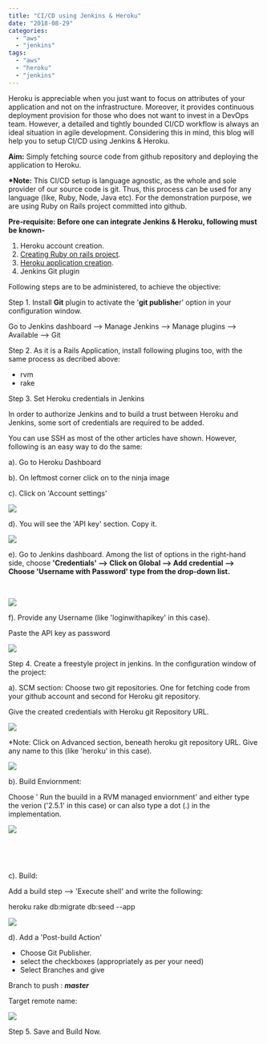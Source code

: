 ```yaml
---
title: "CI/CD using Jenkins & Heroku"
date: "2018-08-29"
categories: 
  - "aws"
  - "jenkins"
tags: 
  - "aws"
  - "heroku"
  - "jenkins"
---
```


Heroku is appreciable when you just want to focus on attributes of your application and not on the infrastructure. Moreover, it provides continuous deployment provision for those who does not want to invest in a DevOps team. However, a detailed and tightly bounded CI/CD workflow is always an ideal situation in agile development. Considering this in mind, this blog will help you to setup CI/CD using Jenkins & Heroku.

**Aim:** Simply fetching source code from github repository and deploying the application to Heroku.

**\*Note:** This CI/CD setup is language agnostic, as the whole and sole provider of our source code is git. Thus, this process can be used for any language (like, Ruby, Node, Java etc). For the demonstration purpose, we are using Ruby on Rails project committed into github.

**Pre-requisite: Before one can integrate Jenkins & Heroku, following must be known-**

1. Heroku account creation.
2. [Creating Ruby on rails project](https://devops4solutions.com/installation-of-ruby-on-rails-on-aws-ec2-ubuntu-16-04/).
3. [Heroku application creation](https://devops4solutions.com/deploying-rails-app-on-heroku%e2%80%8a-%e2%80%8aaws-ubuntu/).
4. Jenkins Git plugin

Following steps are to be administered, to achieve the objective:

Step 1. Install **Git** plugin to activate the '**git publishe**r' option in your configuration window.

Go to Jenkins dashboard --> Manage Jenkins --> Manage plugins --> Available --> Git

Step 2. As it is a Rails Application, install following plugins too, with the same process as decribed above:

- rvm
- rake

Step 3. Set Heroku credentials in Jenkins

In order to authorize Jenkins and to build a trust between Heroku and Jenkins, some sort of credentials are required to be added.

You can use SSH as most of the other articles have shown. However, following is an easy way to do the same:

a). Go to Heroku Dashboard

b). On leftmost corner click on to the ninja image

c). Click on 'Account settings'

![](https://cdn-images-1.medium.com/max/1000/1*KzZaeBkNrEkn90s_0jmgAQ.png)

d). You will see the 'API key' section. Copy it.

![](https://cdn-images-1.medium.com/max/1000/1*q3egZcSvOJwZnvn1LawWnA.png)

e). Go to Jenkins dashboard. Among the list of options in the right-hand side, choose **'Credentials' --> Click on Global --> Add credential --> Choose 'Username with Password' type from the drop-down list.**

 

![](https://cdn-images-1.medium.com/max/1000/1*HsJpY9sii5NoGm-09X3x8Q.png)

f). Provide any Username (like 'loginwithapikey' in this case).

Paste the API key as password

![](https://cdn-images-1.medium.com/max/1000/1*EEjEsIypdmxtyQxO4MHO1w.png)

Step 4. Create a freestyle project in jenkins. In the configuration window of the project:

a). SCM section: Choose two git repositories. One for fetching code from your github account and second for Heroku git repository.

Give the created credentials with Heroku git Repository URL.

![](https://cdn-images-1.medium.com/max/1000/1*8fIi3CtE9ao0fJWrYSUglA.png)

\*Note: Click on Advanced section, beneath heroku git repository URL. Give any name to this (like 'heroku' in this case).

![](https://cdn-images-1.medium.com/max/1000/1*67W_JMxof17oWkJtTPWhYg.png)

b). Build Enviornment:

Choose ' Run the buuild in a RVM managed enviornment' and either type the verion ('2.5.1' in this case) or can also type a dot (.) in the implementation.

![](https://cdn-images-1.medium.com/max/1000/1*EcMfn-wnAaOiXnLZpWUtag.png)

 

 

c). Build:

Add a build step --> 'Execute shell' and write the following:

heroku rake db:migrate db:seed --app <name of application>

![](https://cdn-images-1.medium.com/max/1000/1*XpWbezDFyKqZLZv1k42qUw.png)

d). Add a 'Post-build Action'

- Choose Git Publisher.
- select the checkboxes (appropriately as per your need)
- Select Branches and give

Branch to push : _**master**_

Target remote name: _**<name specified above with Heroku git repository URL>**_ 

![](https://cdn-images-1.medium.com/max/1000/1*qo__j5w6bvrqP0iLO5_O3g.png)

Step 5. Save and Build Now.
